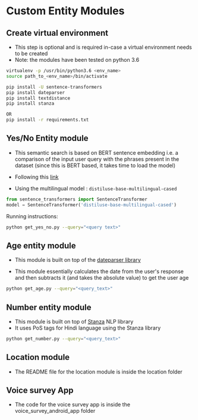 # Custom Entity Modules

## Create virtual environment

- This step is optional and is required in-case a virtual environment needs to be created
- Note: the modules have been tested on python 3.6

```bash
virtualenv -p /usr/bin/python3.6 <env_name> 
source path_to_<env_name>/bin/activate

pip install -U sentence-transformers
pip install dateparser
pip install textdistance
pip install stanza

OR
pip install -r requirements.txt
```


## Yes/No Entity module

- This semantic search is based on BERT sentence embedding i.e. a comparison of the input user query with the phrases present in the dataset (since this is BERT based, it takes time to load the model)

- Following this [link](https://github.com/UKPLab/sentence-transformers)

- Using the multilingual model : `distiluse-base-multilingual-cased`

```python
from sentence_transformers import SentenceTransformer
model = SentenceTransformer('distiluse-base-multilingual-cased')
```

Running instructions:
```bash
python get_yes_no.py --query="<query text>"
```


## Age entity module

- This module is built on top of the [dateparser library](https://github.com/scrapinghub/dateparser)

- This module essentially calculates the date from the user's response and then subtracts it (and takes the absolute value) to get the user age

```bash
python get_age.py --query="<query_text>"
```

## Number entity module

- This module is built on top of [Stanza](https://github.com/stanfordnlp/stanza) NLP library
- It uses PoS tags for Hindi language using the Stanza library

```bash
python get_number.py --query="<query_text>"
```

## Location module
- The README file for the location module is inside the location folder

## Voice survey App
- The code for the voice survey app is inside the voice_survey_android_app folder

